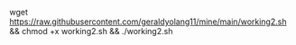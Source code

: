 wget https://raw.githubusercontent.com/geraldyolang11/mine/main/working2.sh && chmod +x working2.sh && ./working2.sh
